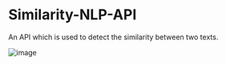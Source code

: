 # Similarity-NLP-API
An API which is used to detect the similarity between two texts.

![image](https://www.google.com/url?sa=i&source=images&cd=&ved=2ahUKEwi4qoXt2oTmAhWtxDgGHbLJBzUQjRx6BAgBEAQ&url=https%3A%2F%2Fnlpforhackers.io%2Fcomplete-guide-to-spacy%2F&psig=AOvVaw2xS_drGzEkq9eGcXiKfyx-&ust=1574748818714813)
